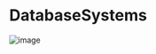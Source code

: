 # DatabaseSystems

![image](https://github.com/shubhamshukla1177/DatabaseSystems/assets/19200134/01e2863d-c158-4596-a5a6-28e3467643d5)
